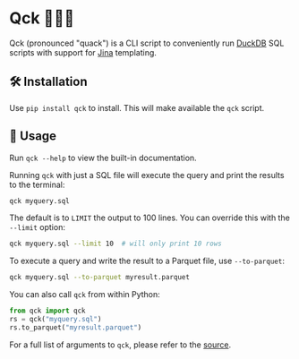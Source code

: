 # Qck 🦆👩‍💻

Qck (pronounced "quack") is a CLI script to conveniently run
[DuckDB](https://duckdb.org/) SQL scripts with support for
[Jina](https://jinja.palletsprojects.com/) templating.

## 🛠️ Installation

Use `pip install qck` to install.  This will make available the `qck`
script.

## 🚀 Usage

Run `qck --help` to view the built-in documentation.

Running `qck` with just a SQL file will execute the query and print
the results to the terminal:

```bash
qck myquery.sql
```

The default is to `LIMIT` the output to 100 lines.  You can override
this with the `--limit` option:

```bash
qck myquery.sql --limit 10  # will only print 10 rows
```

To execute a query and write the result to a Parquet file, use
`--to-parquet`:

```bash
qck myquery.sql --to-parquet myresult.parquet
```

You can also call `qck` from within Python:

```python
from qck import qck
rs = qck("myquery.sql")
rs.to_parquet("myresult.parquet")
```

For a full list of arguments to `qck`, please refer to the
[source](qck.py).

